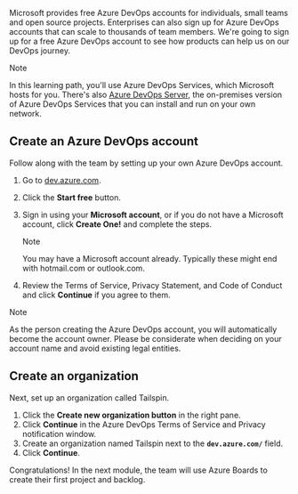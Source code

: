 Microsoft provides free Azure DevOps accounts for individuals, small teams and open source projects. Enterprises can also sign up for Azure DevOps accounts that can scale to thousands of team members. We're going to sign up for a free Azure DevOps account to see how products can help us on our DevOps journey.

> [!NOTE]
> In this learning path, you'll use Azure DevOps Services, which Microsoft hosts for you. There's also [Azure DevOps Server](https://azure.microsoft.com/services/devops/server?azure-portal=true), the on-premises version of Azure DevOps Services that you can install and run on your own network.

## Create an Azure DevOps account

Follow along with the team by setting up your own Azure DevOps account.

1. Go to [dev.azure.com](https://dev.azure.com?azure-portal=true).
1. Click the **Start free** button.
1. Sign in using your **Microsoft account**, or if you do not have a Microsoft account, click **Create One!** and complete the steps.

    > [!NOTE]
    > You may have a Microsoft account already. Typically these might end with hotmail.com or outlook.com.
1. Review the Terms of Service, Privacy Statement, and Code of Conduct and click **Continue** if you agree to them.

> [!NOTE]
> As the person creating the Azure DevOps account, you will automatically become the account owner. Please be considerate when deciding on your account name and avoid existing legal entities.

## Create an organization

Next, set up an organization called Tailspin.

1. Click the **Create new organization button** in the right pane.
1. Click **Continue** in the Azure DevOps Terms of Service and Privacy notification window.
1. Create an organization named Tailspin next to the **`dev.azure.com/`** field.
1. Click **Continue**.

Congratulations! In the next module, the team will use Azure Boards to create their first project and backlog.